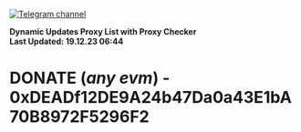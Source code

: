 [![Telegram channel](https://img.shields.io/endpoint?url=https://runkit.io/damiankrawczyk/telegram-badge/branches/master?url=https://t.me/n4z4v0d)](https://t.me/n4z4v0d) 

**Dynamic Updates Proxy List with Proxy Checker**  
**Last Updated: 19.12.23 06:44**

# DONATE (_any evm_) - 0xDEADf12DE9A24b47Da0a43E1bA70B8972F5296F2
